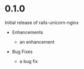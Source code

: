 # 0.1.0

Initial release of rails-unicorn-nginx

* Enhancements
  * an enhancement

* Bug Fixes
  * a bug fix
